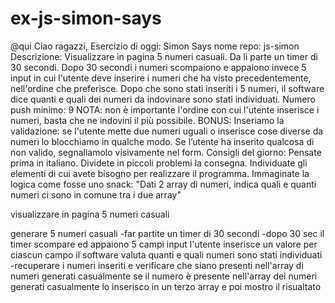 # ex-js-simon-says
@qui Ciao ragazzi,
Esercizio di oggi: Simon Says
nome repo: js-simon
Descrizione: Visualizzare in pagina 5 numeri casuali. Da lì parte un timer di 30 secondi. Dopo 30 secondi i numeri scompaiono e appaiono invece 5 input in cui l'utente deve inserire i numeri che ha visto precedentemente, nell'ordine che preferisce.
Dopo che sono stati inseriti i 5 numeri, il software dice quanti e quali dei numeri da indovinare sono stati individuati.
Numero push minimo: 9
NOTA: non è importante l'ordine con cui l'utente inserisce i numeri, basta che ne indovini il più possibile.
BONUS:
Inseriamo la validazione: se l'utente mette due numeri uguali o inserisce cose diverse da numeri lo blocchiamo in qualche modo.
Se l’utente ha inserito qualcosa di non valido, segnaliamolo visivamente nel form.
Consigli del giorno:
Pensate prima in italiano.
Dividete in piccoli problemi la consegna.
Individuate gli elementi di cui avete bisogno per realizzare il programma.
Immaginate la logica come fosse uno snack: "Dati 2 array di numeri, indica quali e quanti numeri ci sono in comune tra i due array"

visualizzare in pagina 5 numeri casuali

generare 5 numeri casuali
-far partite un timer di 30 secondi
-dopo 30 sec il timer scompare ed appaiono 5 campi input
l'utente inserisce un valore per ciascun campo 
il software valuta quanti e quali numeri sono stati individuati
-recuperare i numeri inseriti e verificare che siano presenti nell'array di numeri generati casualmente 
se il numero è presente nell'array dei numeri generati casualmente lo inserisco in un terzo array e poi mostro il risualtato
